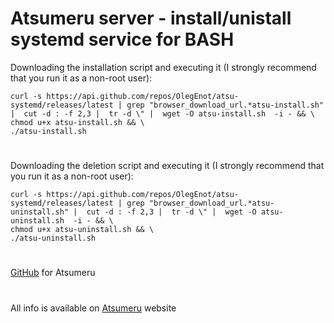 # Atsumeru server - install/unistall systemd service for BASH

Downloading the installation script and executing it (I strongly recommend that you run it as a non-root user):
```
curl -s https://api.github.com/repos/OlegEnot/atsu-systemd/releases/latest | grep "browser_download_url.*atsu-install.sh" |  cut -d : -f 2,3 |  tr -d \" |  wget -O atsu-install.sh  -i - && \
chmod u+x atsu-install.sh && \
./atsu-install.sh
```
#

Downloading the deletion script and executing it (I strongly recommend that you run it as a non-root user):
```
curl -s https://api.github.com/repos/OlegEnot/atsu-systemd/releases/latest | grep "browser_download_url.*atsu-uninstall.sh" |  cut -d : -f 2,3 |  tr -d \" |  wget -O atsu-uninstall.sh  -i - && \
chmod u+x atsu-uninstall.sh && \
./atsu-uninstall.sh
```
#

[GitHub](https://github.com/AtsumeruDev/Atsumeru) for Atsumeru

#

All info is available on [Atsumeru](https://atsumeru.xyz/) website
